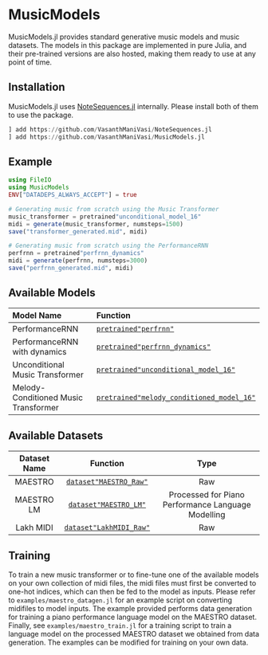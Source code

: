 # MusicModels

MusicModels.jl provides standard generative music models and music datasets. The models in this package are implemented in pure Julia, and their pre-trained versions are also hosted, making them ready to use at any point of time.

## Installation

MusicModels.jl uses [NoteSequences.jl](https://github.com/VasanthManiVasi/NoteSequences.jl) internally. Please install both of them to use the package.

```julia
] add https://github.com/VasanthManiVasi/NoteSequences.jl
] add https://github.com/VasanthManiVasi/MusicModels.jl
```

## Example

```julia
using FileIO
using MusicModels
ENV["DATADEPS_ALWAYS_ACCEPT"] = true

# Generating music from scratch using the Music Transformer
music_transformer = pretrained"unconditional_model_16"
midi = generate(music_transformer, numsteps=1500)
save("transformer_generated.mid", midi)

# Generating music from scratch using the PerformanceRNN
perfrnn = pretrained"perfrnn_dynamics"
midi = generate(perfrnn, numsteps=3000)
save("perfrnn_generated.mid", midi)
```

## Available Models

| Model Name                           | Function                                       |
|:-------------------------------------|:-----------------------------------------------|
| PerformanceRNN                       | [`pretrained"perfrnn"`](#)                     |
| PerformanceRNN with dynamics         | [`pretrained"perfrnn_dynamics"`](#)            |
| Unconditional Music Transformer      | [`pretrained"unconditional_model_16"`](#)      |
| Melody-Conditioned Music Transformer | [`pretrained"melody_conditioned_model_16"`](#) |

## Available Datasets

| Dataset Name | Function                     | Type                                               |
|:------------:|:-----------------------------:|:---------------------------------------------------:|
|MAESTRO       | [`dataset"MAESTRO_Raw"`](#)  | Raw                                                |
|MAESTRO LM    | [`dataset"MAESTRO_LM"`](#)   | Processed for Piano Performance Language Modelling |
|Lakh MIDI     | [`dataset"LakhMIDI_Raw"`](#) | Raw                                                |

## Training

To train a new music transformer or to fine-tune one of the available models on your own collection of midi files, the midi files must first be converted to one-hot indices, which can then be fed to the model as inputs. Please refer to `examples/maestro_datagen.jl` for an example script on converting midifiles to model inputs. The example provided performs data generation for training a piano performance language model on the MAESTRO dataset.
Finally, see `examples/maestro_train.jl` for a training script to train a language model on the processed MAESTRO dataset we obtained from data generation. The examples can be modified for training on your own data.
